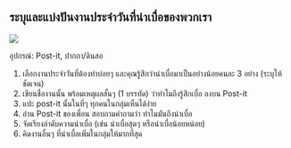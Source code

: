 ## ระบุและแบ่งปันงานประจำวันที่น่าเบื่อของพวกเรา

![](https://cdn.midjourney.com/f9713d88-cd7b-4a65-a48e-eea972f37f0b/0_0.png)

อุปกรณ์: Post-it, ปากกา/ดินสอ

1.  เลือกงานประจำวันที่ต้องทำบ่อยๆ และคุณรู้สึกว่าน่าเบื่อมาเป็นอย่างน้อยคนละ 3 อย่าง (ระบุให้ชัดเจน)
2.  เขียนชื่องานนั้น พร้อมเหตุผลสั้นๆ (1 บรรทัด) ว่าทำไมถึงรู้สึกเบื่อ ลงบน Post-it
3.  แปะ post-it นั้นในที่ๆ ทุกคนในกลุ่มเห็นได้ง่าย
4.  อ่าน Post-it ของเพื่อน สอบถามคำถามว่า ทำไมมันถึงน่าเบื่อ 
5.  จัดเรียงลำดับความน่าเบื่อ (เช่น น่าเบื่อสุดๆ หรือน่าเบื่อน้อยหน่อย)
6.  คิดงานอื่นๆ ที่น่าเบื่อเพิ่มในกลุ่มให้มากที่สุด 



